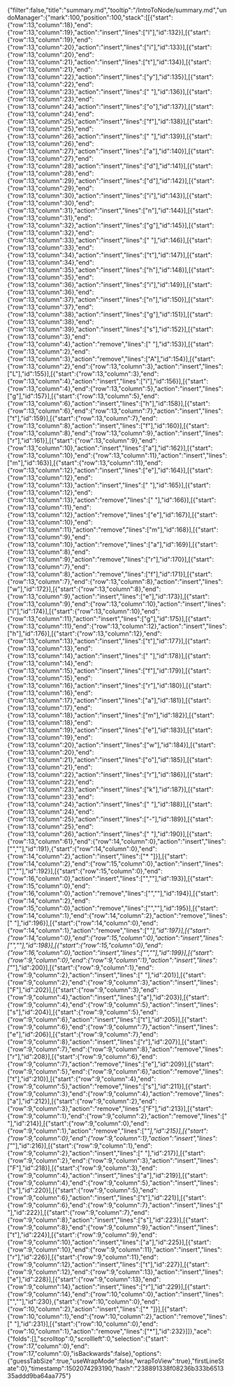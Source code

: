{"filter":false,"title":"summary.md","tooltip":"/IntroToNode/summary.md","undoManager":{"mark":100,"position":100,"stack":[[{"start":{"row":13,"column":18},"end":{"row":13,"column":19},"action":"insert","lines":["l"],"id":132}],[{"start":{"row":13,"column":19},"end":{"row":13,"column":20},"action":"insert","lines":["i"],"id":133}],[{"start":{"row":13,"column":20},"end":{"row":13,"column":21},"action":"insert","lines":["t"],"id":134}],[{"start":{"row":13,"column":21},"end":{"row":13,"column":22},"action":"insert","lines":["y"],"id":135}],[{"start":{"row":13,"column":22},"end":{"row":13,"column":23},"action":"insert","lines":[" "],"id":136}],[{"start":{"row":13,"column":23},"end":{"row":13,"column":24},"action":"insert","lines":["o"],"id":137}],[{"start":{"row":13,"column":24},"end":{"row":13,"column":25},"action":"insert","lines":["f"],"id":138}],[{"start":{"row":13,"column":25},"end":{"row":13,"column":26},"action":"insert","lines":[" "],"id":139}],[{"start":{"row":13,"column":26},"end":{"row":13,"column":27},"action":"insert","lines":["a"],"id":140}],[{"start":{"row":13,"column":27},"end":{"row":13,"column":28},"action":"insert","lines":["d"],"id":141}],[{"start":{"row":13,"column":28},"end":{"row":13,"column":29},"action":"insert","lines":["d"],"id":142}],[{"start":{"row":13,"column":29},"end":{"row":13,"column":30},"action":"insert","lines":["i"],"id":143}],[{"start":{"row":13,"column":30},"end":{"row":13,"column":31},"action":"insert","lines":["n"],"id":144}],[{"start":{"row":13,"column":31},"end":{"row":13,"column":32},"action":"insert","lines":["g"],"id":145}],[{"start":{"row":13,"column":32},"end":{"row":13,"column":33},"action":"insert","lines":[" "],"id":146}],[{"start":{"row":13,"column":33},"end":{"row":13,"column":34},"action":"insert","lines":["t"],"id":147}],[{"start":{"row":13,"column":34},"end":{"row":13,"column":35},"action":"insert","lines":["h"],"id":148}],[{"start":{"row":13,"column":35},"end":{"row":13,"column":36},"action":"insert","lines":["i"],"id":149}],[{"start":{"row":13,"column":36},"end":{"row":13,"column":37},"action":"insert","lines":["n"],"id":150}],[{"start":{"row":13,"column":37},"end":{"row":13,"column":38},"action":"insert","lines":["g"],"id":151}],[{"start":{"row":13,"column":38},"end":{"row":13,"column":39},"action":"insert","lines":["s"],"id":152}],[{"start":{"row":13,"column":3},"end":{"row":13,"column":4},"action":"remove","lines":[" "],"id":153}],[{"start":{"row":13,"column":2},"end":{"row":13,"column":3},"action":"remove","lines":["A"],"id":154}],[{"start":{"row":13,"column":2},"end":{"row":13,"column":3},"action":"insert","lines":["L"],"id":155}],[{"start":{"row":13,"column":3},"end":{"row":13,"column":4},"action":"insert","lines":["i"],"id":156}],[{"start":{"row":13,"column":4},"end":{"row":13,"column":5},"action":"insert","lines":["g"],"id":157}],[{"start":{"row":13,"column":5},"end":{"row":13,"column":6},"action":"insert","lines":["h"],"id":158}],[{"start":{"row":13,"column":6},"end":{"row":13,"column":7},"action":"insert","lines":["t"],"id":159}],[{"start":{"row":13,"column":7},"end":{"row":13,"column":8},"action":"insert","lines":["f"],"id":160}],[{"start":{"row":13,"column":8},"end":{"row":13,"column":9},"action":"insert","lines":["r"],"id":161}],[{"start":{"row":13,"column":9},"end":{"row":13,"column":10},"action":"insert","lines":["a"],"id":162}],[{"start":{"row":13,"column":10},"end":{"row":13,"column":11},"action":"insert","lines":["m"],"id":163}],[{"start":{"row":13,"column":11},"end":{"row":13,"column":12},"action":"insert","lines":["e"],"id":164}],[{"start":{"row":13,"column":12},"end":{"row":13,"column":13},"action":"insert","lines":[" "],"id":165}],[{"start":{"row":13,"column":12},"end":{"row":13,"column":13},"action":"remove","lines":[" "],"id":166}],[{"start":{"row":13,"column":11},"end":{"row":13,"column":12},"action":"remove","lines":["e"],"id":167}],[{"start":{"row":13,"column":10},"end":{"row":13,"column":11},"action":"remove","lines":["m"],"id":168}],[{"start":{"row":13,"column":9},"end":{"row":13,"column":10},"action":"remove","lines":["a"],"id":169}],[{"start":{"row":13,"column":8},"end":{"row":13,"column":9},"action":"remove","lines":["r"],"id":170}],[{"start":{"row":13,"column":7},"end":{"row":13,"column":8},"action":"remove","lines":["f"],"id":171}],[{"start":{"row":13,"column":7},"end":{"row":13,"column":8},"action":"insert","lines":["w"],"id":172}],[{"start":{"row":13,"column":8},"end":{"row":13,"column":9},"action":"insert","lines":["e"],"id":173}],[{"start":{"row":13,"column":9},"end":{"row":13,"column":10},"action":"insert","lines":["i"],"id":174}],[{"start":{"row":13,"column":10},"end":{"row":13,"column":11},"action":"insert","lines":["g"],"id":175}],[{"start":{"row":13,"column":11},"end":{"row":13,"column":12},"action":"insert","lines":["h"],"id":176}],[{"start":{"row":13,"column":12},"end":{"row":13,"column":13},"action":"insert","lines":["t"],"id":177}],[{"start":{"row":13,"column":13},"end":{"row":13,"column":14},"action":"insert","lines":[" "],"id":178}],[{"start":{"row":13,"column":14},"end":{"row":13,"column":15},"action":"insert","lines":["f"],"id":179}],[{"start":{"row":13,"column":15},"end":{"row":13,"column":16},"action":"insert","lines":["r"],"id":180}],[{"start":{"row":13,"column":16},"end":{"row":13,"column":17},"action":"insert","lines":["a"],"id":181}],[{"start":{"row":13,"column":17},"end":{"row":13,"column":18},"action":"insert","lines":["m"],"id":182}],[{"start":{"row":13,"column":18},"end":{"row":13,"column":19},"action":"insert","lines":["e"],"id":183}],[{"start":{"row":13,"column":19},"end":{"row":13,"column":20},"action":"insert","lines":["w"],"id":184}],[{"start":{"row":13,"column":20},"end":{"row":13,"column":21},"action":"insert","lines":["o"],"id":185}],[{"start":{"row":13,"column":21},"end":{"row":13,"column":22},"action":"insert","lines":["r"],"id":186}],[{"start":{"row":13,"column":22},"end":{"row":13,"column":23},"action":"insert","lines":["k"],"id":187}],[{"start":{"row":13,"column":23},"end":{"row":13,"column":24},"action":"insert","lines":[" "],"id":188}],[{"start":{"row":13,"column":24},"end":{"row":13,"column":25},"action":"insert","lines":["-"],"id":189}],[{"start":{"row":13,"column":25},"end":{"row":13,"column":26},"action":"insert","lines":[" "],"id":190}],[{"start":{"row":13,"column":61},"end":{"row":14,"column":0},"action":"insert","lines":["",""],"id":191},{"start":{"row":14,"column":0},"end":{"row":14,"column":2},"action":"insert","lines":["* "]}],[{"start":{"row":14,"column":2},"end":{"row":15,"column":0},"action":"insert","lines":["",""],"id":192}],[{"start":{"row":15,"column":0},"end":{"row":16,"column":0},"action":"insert","lines":["",""],"id":193}],[{"start":{"row":15,"column":0},"end":{"row":16,"column":0},"action":"remove","lines":["",""],"id":194}],[{"start":{"row":14,"column":2},"end":{"row":15,"column":0},"action":"remove","lines":["",""],"id":195}],[{"start":{"row":14,"column":1},"end":{"row":14,"column":2},"action":"remove","lines":[" "],"id":196}],[{"start":{"row":14,"column":0},"end":{"row":14,"column":1},"action":"remove","lines":["*"],"id":197}],[{"start":{"row":14,"column":0},"end":{"row":15,"column":0},"action":"insert","lines":["",""],"id":198}],[{"start":{"row":15,"column":0},"end":{"row":16,"column":0},"action":"insert","lines":["",""],"id":199}],[{"start":{"row":9,"column":0},"end":{"row":9,"column":1},"action":"insert","lines":["*"],"id":200}],[{"start":{"row":9,"column":1},"end":{"row":9,"column":2},"action":"insert","lines":[" "],"id":201}],[{"start":{"row":9,"column":2},"end":{"row":9,"column":3},"action":"insert","lines":["F"],"id":202}],[{"start":{"row":9,"column":3},"end":{"row":9,"column":4},"action":"insert","lines":["a"],"id":203}],[{"start":{"row":9,"column":4},"end":{"row":9,"column":5},"action":"insert","lines":["s"],"id":204}],[{"start":{"row":9,"column":5},"end":{"row":9,"column":6},"action":"insert","lines":["t"],"id":205}],[{"start":{"row":9,"column":6},"end":{"row":9,"column":7},"action":"insert","lines":["e"],"id":206}],[{"start":{"row":9,"column":7},"end":{"row":9,"column":8},"action":"insert","lines":["r"],"id":207}],[{"start":{"row":9,"column":7},"end":{"row":9,"column":8},"action":"remove","lines":["r"],"id":208}],[{"start":{"row":9,"column":6},"end":{"row":9,"column":7},"action":"remove","lines":["e"],"id":209}],[{"start":{"row":9,"column":5},"end":{"row":9,"column":6},"action":"remove","lines":["t"],"id":210}],[{"start":{"row":9,"column":4},"end":{"row":9,"column":5},"action":"remove","lines":["s"],"id":211}],[{"start":{"row":9,"column":3},"end":{"row":9,"column":4},"action":"remove","lines":["a"],"id":212}],[{"start":{"row":9,"column":2},"end":{"row":9,"column":3},"action":"remove","lines":["F"],"id":213}],[{"start":{"row":9,"column":1},"end":{"row":9,"column":2},"action":"remove","lines":[" "],"id":214}],[{"start":{"row":9,"column":0},"end":{"row":9,"column":1},"action":"remove","lines":["*"],"id":215}],[{"start":{"row":9,"column":0},"end":{"row":9,"column":1},"action":"insert","lines":["*"],"id":216}],[{"start":{"row":9,"column":1},"end":{"row":9,"column":2},"action":"insert","lines":[" "],"id":217}],[{"start":{"row":9,"column":2},"end":{"row":9,"column":3},"action":"insert","lines":["F"],"id":218}],[{"start":{"row":9,"column":3},"end":{"row":9,"column":4},"action":"insert","lines":["a"],"id":219}],[{"start":{"row":9,"column":4},"end":{"row":9,"column":5},"action":"insert","lines":["s"],"id":220}],[{"start":{"row":9,"column":5},"end":{"row":9,"column":6},"action":"insert","lines":["t"],"id":221}],[{"start":{"row":9,"column":6},"end":{"row":9,"column":7},"action":"insert","lines":[" "],"id":222}],[{"start":{"row":9,"column":7},"end":{"row":9,"column":8},"action":"insert","lines":["s"],"id":223}],[{"start":{"row":9,"column":8},"end":{"row":9,"column":9},"action":"insert","lines":["t"],"id":224}],[{"start":{"row":9,"column":9},"end":{"row":9,"column":10},"action":"insert","lines":["a"],"id":225}],[{"start":{"row":9,"column":10},"end":{"row":9,"column":11},"action":"insert","lines":["r"],"id":226}],[{"start":{"row":9,"column":11},"end":{"row":9,"column":12},"action":"insert","lines":["t"],"id":227}],[{"start":{"row":9,"column":12},"end":{"row":9,"column":13},"action":"insert","lines":["e"],"id":228}],[{"start":{"row":9,"column":13},"end":{"row":9,"column":14},"action":"insert","lines":["r"],"id":229}],[{"start":{"row":9,"column":14},"end":{"row":10,"column":0},"action":"insert","lines":["",""],"id":230},{"start":{"row":10,"column":0},"end":{"row":10,"column":2},"action":"insert","lines":["* "]}],[{"start":{"row":10,"column":1},"end":{"row":10,"column":2},"action":"remove","lines":[" "],"id":231}],[{"start":{"row":10,"column":0},"end":{"row":10,"column":1},"action":"remove","lines":["*"],"id":232}]]},"ace":{"folds":[],"scrolltop":0,"scrollleft":0,"selection":{"start":{"row":17,"column":0},"end":{"row":17,"column":0},"isBackwards":false},"options":{"guessTabSize":true,"useWrapMode":false,"wrapToView":true},"firstLineState":0},"timestamp":1502074293190,"hash":"238891338f08236b333b651335addd9ba64aa775"}